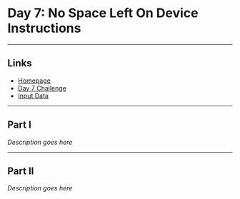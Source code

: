 # Day 7: No Space Left On Device Instructions

---

## Links

- [Homepage](https://adventofcode.com/2022)
- [Day 7 Challenge](https://adventofcode.com/2022/day/7)
- [Input Data](https://adventofcode.com/2022/day/7/input)

---

## Part I

*Description goes here*

---

## Part II 

*Description goes here*
